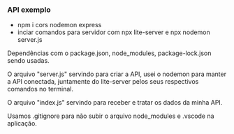 ### API exemplo

* npm i cors nodemon express
* inciar comandos para servidor com npx lite-server e npx nodemon server.js

Dependências com o package.json, node_modules, package-lock.json sendo usadas.

O arquivo "server.js" servindo para criar a API, usei o nodemon para manter a API conectada, juntamente do lite-server pelos seus respectivos comandos no terminal. 

O arquivo "index.js" servindo para receber e tratar os dados da minha API.

Usamos .gitignore para não subir o arquivo node_modules e .vscode na aplicação.
